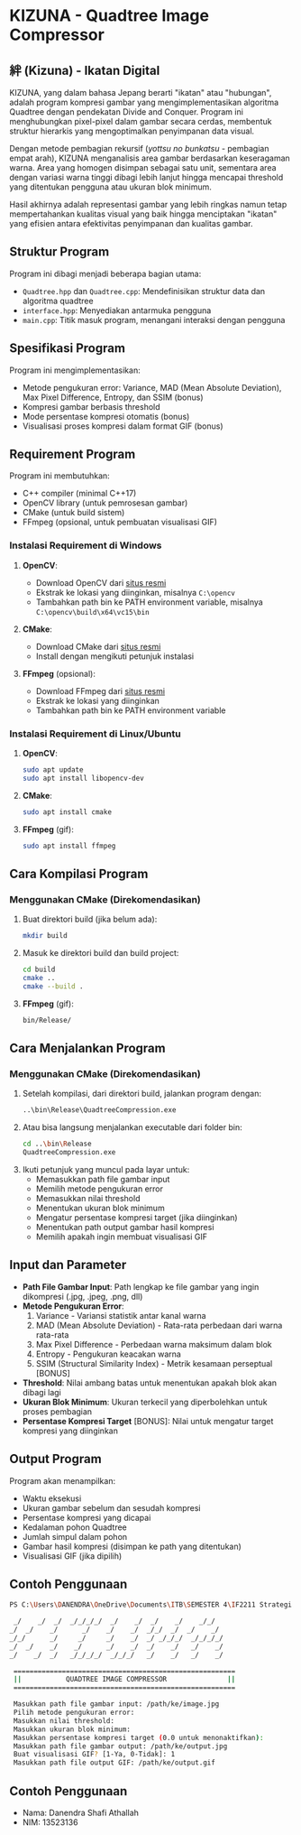 # KIZUNA - Quadtree Image Compressor

## 絆 (Kizuna) - Ikatan Digital

KIZUNA, yang dalam bahasa Jepang berarti "ikatan" atau "hubungan", adalah program kompresi gambar yang mengimplementasikan algoritma Quadtree dengan pendekatan Divide and Conquer. Program ini menghubungkan pixel-pixel dalam gambar secara cerdas, membentuk struktur hierarkis yang mengoptimalkan penyimpanan data visual.

Dengan metode pembagian rekursif (*yottsu no bunkatsu* - pembagian empat arah), KIZUNA menganalisis area gambar berdasarkan keseragaman warna. Area yang homogen disimpan sebagai satu unit, sementara area dengan variasi warna tinggi dibagi lebih lanjut hingga mencapai threshold yang ditentukan pengguna atau ukuran blok minimum.

Hasil akhirnya adalah representasi gambar yang lebih ringkas namun tetap mempertahankan kualitas visual yang baik hingga menciptakan "ikatan" yang efisien antara efektivitas penyimpanan dan kualitas gambar.

## Struktur Program

Program ini dibagi menjadi beberapa bagian utama:
- `Quadtree.hpp` dan `Quadtree.cpp`: Mendefinisikan struktur data dan algoritma quadtree
- `interface.hpp`: Menyediakan antarmuka pengguna
- `main.cpp`: Titik masuk program, menangani interaksi dengan pengguna

## Spesifikasi Program

Program ini mengimplementasikan:
- Metode pengukuran error: Variance, MAD (Mean Absolute Deviation), Max Pixel Difference, Entropy, dan SSIM (bonus)
- Kompresi gambar berbasis threshold
- Mode persentase kompresi otomatis (bonus)
- Visualisasi proses kompresi dalam format GIF (bonus)

## Requirement Program

Program ini membutuhkan:
- C++ compiler (minimal C++17)
- OpenCV library (untuk pemrosesan gambar)
- CMake (untuk build sistem)
- FFmpeg (opsional, untuk pembuatan visualisasi GIF)

### Instalasi Requirement di Windows

1. **OpenCV**:
   - Download OpenCV dari [situs resmi](https://opencv.org/releases/)
   - Ekstrak ke lokasi yang diinginkan, misalnya `C:\opencv`
   - Tambahkan path bin ke PATH environment variable, misalnya `C:\opencv\build\x64\vc15\bin`

2. **CMake**:
   - Download CMake dari [situs resmi](https://cmake.org/download/)
   - Install dengan mengikuti petunjuk instalasi

3. **FFmpeg** (opsional):
   - Download FFmpeg dari [situs resmi](https://ffmpeg.org/download.html)
   - Ekstrak ke lokasi yang diinginkan
   - Tambahkan path bin ke PATH environment variable

### Instalasi Requirement di Linux/Ubuntu

1. **OpenCV**:
   ```bash
   sudo apt update
   sudo apt install libopencv-dev
   ```
2. **CMake**:
    ```bash
   sudo apt install cmake
   ```
3. **FFmpeg** (gif):
    ```bash
   sudo apt install ffmpeg
   ```

## Cara Kompilasi Program

### Menggunakan CMake (Direkomendasikan)

1. Buat direktori build (jika belum ada):
   ```bash
   mkdir build
   ```
2. Masuk ke direktori build dan build project:
    ```bash
   cd build
   cmake ..
   cmake --build .
   ```
3. **FFmpeg** (gif):
    ```bash
   bin/Release/
   ```

## Cara Menjalankan Program

### Menggunakan CMake (Direkomendasikan)

1. Setelah kompilasi, dari direktori build, jalankan program dengan:
   ```bash
   ..\bin\Release\QuadtreeCompression.exe
   ```
2. Atau bisa langsung menjalankan executable dari folder bin:
    ```bash
   cd ..\bin\Release
   QuadtreeCompression.exe
   ```
3. Ikuti petunjuk yang muncul pada layar untuk:
   - Memasukkan path file gambar input
   - Memilih metode pengukuran error
   - Memasukkan nilai threshold
   - Menentukan ukuran blok minimum
   - Mengatur persentase kompresi target (jika diinginkan)
   - Menentukan path output gambar hasil kompresi
   - Memilih apakah ingin membuat visualisasi GIF

## Input dan Parameter

- **Path File Gambar Input**: Path lengkap ke file gambar yang ingin dikompresi (.jpg, .jpeg, .png, dll)
- **Metode Pengukuran Error**:
  1. Variance - Variansi statistik antar kanal warna
  2. MAD (Mean Absolute Deviation) - Rata-rata perbedaan dari warna rata-rata
  3. Max Pixel Difference - Perbedaan warna maksimum dalam blok
  4. Entropy - Pengukuran keacakan warna
  5. SSIM (Structural Similarity Index) - Metrik kesamaan perseptual [BONUS]
- **Threshold**: Nilai ambang batas untuk menentukan apakah blok akan dibagi lagi
- **Ukuran Blok Minimum**: Ukuran terkecil yang diperbolehkan untuk proses pembagian
- **Persentase Kompresi Target** [BONUS]: Nilai untuk mengatur target kompresi yang diinginkan

## Output Program

Program akan menampilkan:
- Waktu eksekusi
- Ukuran gambar sebelum dan sesudah kompresi
- Persentase kompresi yang dicapai
- Kedalaman pohon Quadtree
- Jumlah simpul dalam pohon
- Gambar hasil kompresi (disimpan ke path yang ditentukan)
- Visualisasi GIF (jika dipilih)

## Contoh Penggunaan
   ```bash
   PS C:\Users\DANENDRA\OneDrive\Documents\ITB\SEMESTER 4\IF2211 Strategi Algoritma\Tucil 2> ..\bin\Release\QuadtreeCompression.exe

    _/    _/  _/  _/_/_/_/  _/    _/  _/    _/    _/_/    
   _/  _/    _/      _/    _/    _/  _/_/  _/  _/    _/   
  _/_/      _/     _/     _/    _/  _/ _/_/_/  _/_/_/_/   
 _/  _/    _/    _/      _/    _/  _/    _/   _/    _/    
_/    _/  _/   _/_/_/_/  _/_/_/   _/    _/   _/    _/    

    =======================================================
    ||           QUADTREE IMAGE COMPRESSOR               ||
    =======================================================

    Masukkan path file gambar input: /path/ke/image.jpg
    Pilih metode pengukuran error: 
    Masukkan nilai threshold: 
    Masukkan ukuran blok minimum: 
    Masukkan persentase kompresi target (0.0 untuk menonaktifkan): 
    Masukkan path file gambar output: /path/ke/output.jpg
    Buat visualisasi GIF? [1-Ya, 0-Tidak]: 1
    Masukkan path file output GIF: /path/ke/output.gif
   ```
## Contoh Penggunaan
  - Nama: Danendra Shafi Athallah
  - NIM: 13523136
